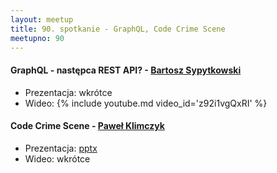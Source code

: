 ```yaml
---
layout: meetup
title: 90. spotkanie - GraphQL, Code Crime Scene
meetupno: 90
---
```


#### GraphQL - następca REST API? - [Bartosz Sypytkowski](https://twitter.com/horusiath)
* Prezentacja: wkrótce
* Wideo: {% include youtube.md video_id='z92i1vgQxRI' %}

#### Code Crime Scene - [Paweł Klimczyk](https://twitter.com/pwlklm)
* Prezentacja: [pptx](/assets/CodeCrimeScene.pptx)
* Wideo: wkrótce
